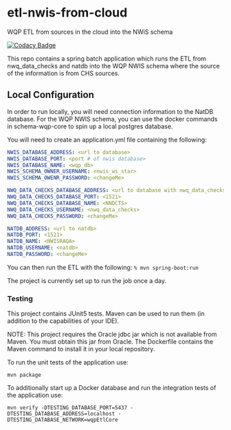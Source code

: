 # etl-nwis-from-cloud
WQP ETL from sources in the cloud into the NWiS schema

[![Codacy Badge](https://api.codacy.com/project/badge/Grade/a2f49e368a69454a92a326b3e649f18e)](https://www.codacy.com/app/usgs_wma_dev/etl-nwis-from-cloud?utm_source=github.com&amp;utm_medium=referral&amp;utm_content=NWQMC/etl-nwis-from-cloud&amp;utm_campaign=Badge_Grade)

This repo contains a spring batch application which runs the ETL from nwq_data_checks and natdb into the WQP NWIS
schema where the source of the information is from CHS sources. 

## Local Configuration
In order to run locally, you will need connection information to the NatDB database. For the WQP NWIS schema, you can use the docker commands in schema-wqp-core to spin up a local postgres database.

You will need to create an application.yml file containing the following:
```yaml
NWIS_DATABASE_ADDRESS: <url to database>
NWIS_DATABASE_PORT: <port # of nwis database>
NWIS_DATABASE_NAME: <wqp_db>
NWIS_SCHEMA_OWNER_USERNAME: <nwis_ws_star>
NWIS_SCHEMA_OWENR_PASSWORD: <changeMe>

NWQ_DATA_CHECKS_DATABASE_ADDRESS: <url to database with nwq_data_checks
NWQ_DATA_CHECKS_DATABASE_PORT: <1521>
NWQ_DATA_CHECKS_DATABASE_NAME: <NNDCTS>
NWQ_DATA_CHECKS_USERNAME: <nwq_data_checks>
NWQ_DATA_CHECKS_PASSWORD: <changeMe>

NATDB_ADDRESS: <url to natdb>
NATDB_PORT: <1521>
NATDB_NAME: <NWISRAQA>
NATDB_USERNAME: <natdb>
NATDB_PASSWORD: <changeMe>
```

You can then run the ETL with the following:
```% mvn spring-boot:run```

The project is currently set up to run the job once a day.

### Testing
This project contains JUnit5 tests. Maven can be used to run them (in addition to the capabilities of your IDE).

NOTE: This project requires the Oracle jdbc jar which is not available from Maven. You must obtain this jar from Oracle. The Dockerfile contains the Maven command to install it in your local repository.

To run the unit tests of the application use:

```shell
mvn package
```

To additionally start up a Docker database and run the integration tests of the application use:

```shell
mvn verify -DTESTING_DATABASE_PORT=5437 -DTESTING_DATABASE_ADDRESS=localhost -DTESTING_DATABASE_NETWORK=wqpEtlCore
```
